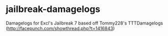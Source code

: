 jailbreak-damagelogs
=============

Damagelogs for Excl's Jailbreak 7
based off Tommy228's TTTDamagelogs (http://facepunch.com/showthread.php?t=1416843)
